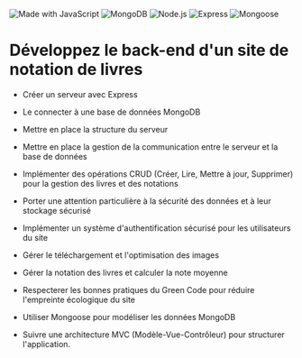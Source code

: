 ![Made with JavaScript](https://img.shields.io/badge/Made_with-JavaScript-F7DF1E?logo=javascript&logoColor=F7DF1E&style=for-the-badge)
![MongoDB](https://img.shields.io/badge/Fait%20avec-MongoDB-brightgreen?logo=mongodb)
![Node.js](https://img.shields.io/badge/Fait%20avec-Node.js-green?logo=node.js)
![Express](https://img.shields.io/badge/Fait%20avec-Express-black?logo=express)
![Mongoose](https://img.shields.io/badge/Fait%20avec-Mongoose-red?logo=mongoose)

# Développez le back-end d'un site de notation de livres

- Créer un serveur avec Express
- Le connecter à une base de données MongoDB
- Mettre en place la structure du serveur
- Mettre en place la gestion de la communication entre le serveur et la base de données

 - Implémenter des opérations CRUD (Créer, Lire, Mettre à jour, Supprimer) pour la gestion des livres et des notations
 - Porter une attention particulière à la sécurité des données et à leur stockage sécurisé
 - Implémenter un système d'authentification sécurisé pour les utilisateurs du site
 - Gérer le téléchargement et l'optimisation des images
 - Gérer la notation des livres et calculer la note moyenne

- Respecterer les bonnes pratiques du Green Code pour réduire l'empreinte écologique du site
- Utiliser Mongoose pour modéliser les données MongoDB
- Suivre une architecture MVC (Modèle-Vue-Contrôleur) pour structurer l'application.
